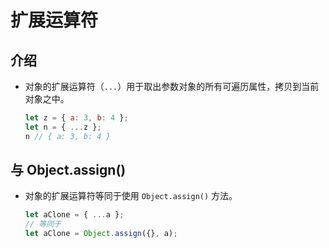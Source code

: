 # 扩展运算符

## 介绍

  - 对象的扩展运算符（`...`）用于取出参数对象的所有可遍历属性，拷贝到当前对象之中。

    ```javascript
    let z = { a: 3, b: 4 };
    let n = { ...z };
    n // { a: 3, b: 4 }
    ```

## 与 Object.assign()

  - 对象的扩展运算符等同于使用 `Object.assign()` 方法。

    ```javascript
    let aClone = { ...a };
    // 等同于
    let aClone = Object.assign({}, a);
    ```
